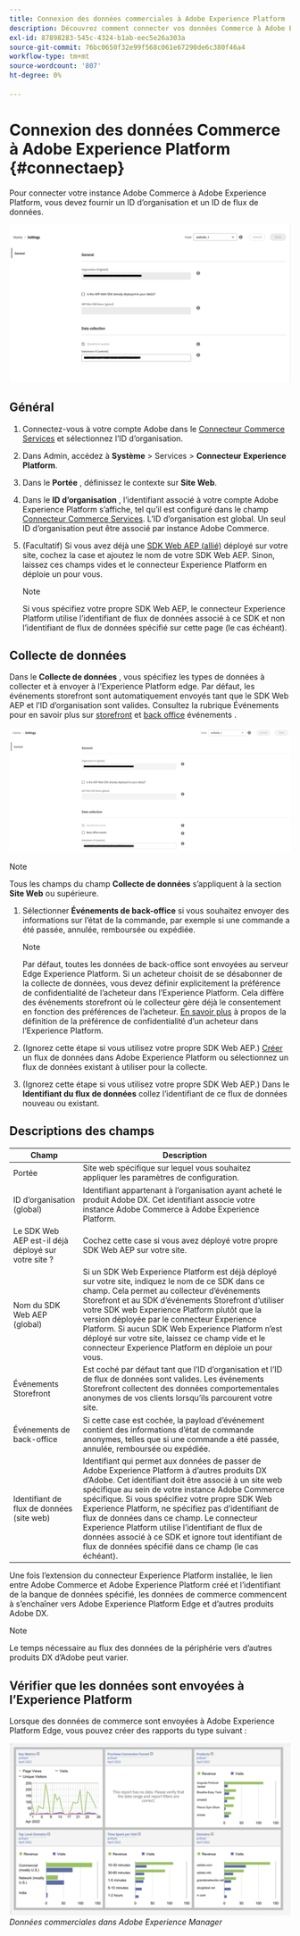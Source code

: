 ```yaml
---
title: Connexion des données commerciales à Adobe Experience Platform
description: Découvrez comment connecter vos données Commerce à Adobe Experience Platform.
exl-id: 87898283-545c-4324-b1ab-eec5e26a303a
source-git-commit: 76bc0650f32e99f568c061e67290de6c380f46a4
workflow-type: tm+mt
source-wordcount: '807'
ht-degree: 0%

---
```


# Connexion des données Commerce à Adobe Experience Platform {#connectaep}

Pour connecter votre instance Adobe Commerce à Adobe Experience Platform, vous devez fournir un ID d’organisation et un ID de flux de données.

![Configuration du connecteur Experience Platform](assets/epc-config-sf.png)

## Général

1. Connectez-vous à votre compte Adobe dans le [Connecteur Commerce Services](../landing/saas.md#organizationid) et sélectionnez l’ID d’organisation.

1. Dans Admin, accédez à **Système** > Services > **Connecteur Experience Platform**.

1. Dans le **Portée** , définissez le contexte sur **Site Web**.

1. Dans le **ID d’organisation** , l’identifiant associé à votre compte Adobe Experience Platform s’affiche, tel qu’il est configuré dans le champ [Connecteur Commerce Services](../landing/saas.md#organizationid). L’ID d’organisation est global. Un seul ID d’organisation peut être associé par instance Adobe Commerce.

1. (Facultatif) Si vous avez déjà une [SDK Web AEP (allié)](https://experienceleague.adobe.com/docs/experience-platform/edge/home.html) déployé sur votre site, cochez la case et ajoutez le nom de votre SDK Web AEP. Sinon, laissez ces champs vides et le connecteur Experience Platform en déploie un pour vous.

   >[!NOTE]
   >
   >Si vous spécifiez votre propre SDK Web AEP, le connecteur Experience Platform utilise l’identifiant de flux de données associé à ce SDK et non l’identifiant de flux de données spécifié sur cette page (le cas échéant).

## Collecte de données

Dans le **Collecte de données** , vous spécifiez les types de données à collecter et à envoyer à l’Experience Platform edge. Par défaut, les événements storefront sont automatiquement envoyés tant que le SDK Web AEP et l’ID d’organisation sont valides. Consultez la rubrique Événements pour en savoir plus sur [storefront](events.md#storefront-events) et [back office](events.md#back-office-events) événements .

![Configuration du connecteur Experience Platform](assets/epc-config-dc.png)

>[!NOTE]
>
>Tous les champs du champ **Collecte de données** s’appliquent à la section **Site Web** ou supérieure.

1. Sélectionner **Événements de back-office** si vous souhaitez envoyer des informations sur l’état de la commande, par exemple si une commande a été passée, annulée, remboursée ou expédiée.

   >[!NOTE]
   >
   >Par défaut, toutes les données de back-office sont envoyées au serveur Edge Experience Platform. Si un acheteur choisit de se désabonner de la collecte de données, vous devez définir explicitement la préférence de confidentialité de l’acheteur dans l’Experience Platform. Cela diffère des événements storefront où le collecteur gère déjà le consentement en fonction des préférences de l’acheteur. [En savoir plus](https://experienceleague.adobe.com/docs/experience-platform/landing/governance-privacy-security/consent/adobe/dataset.html) à propos de la définition de la préférence de confidentialité d’un acheteur dans l’Experience Platform.

1. (Ignorez cette étape si vous utilisez votre propre SDK Web AEP.) [Créer](https://experienceleague.adobe.com/docs/experience-platform/edge/datastreams/configure.html#create) un flux de données dans Adobe Experience Platform ou sélectionnez un flux de données existant à utiliser pour la collecte.

1. (Ignorez cette étape si vous utilisez votre propre SDK Web AEP.) Dans le **Identifiant du flux de données** collez l’identifiant de ce flux de données nouveau ou existant.

## Descriptions des champs

| Champ | Description |
|--- |--- |
| Portée | Site web spécifique sur lequel vous souhaitez appliquer les paramètres de configuration. |
| ID d’organisation (global) | Identifiant appartenant à l’organisation ayant acheté le produit Adobe DX. Cet identifiant associe votre instance Adobe Commerce à Adobe Experience Platform. |
| Le SDK Web AEP est-il déjà déployé sur votre site ? | Cochez cette case si vous avez déployé votre propre SDK Web AEP sur votre site. |
| Nom du SDK Web AEP (global) | Si un SDK Web Experience Platform est déjà déployé sur votre site, indiquez le nom de ce SDK dans ce champ. Cela permet au collecteur d’événements Storefront et au SDK d’événements Storefront d’utiliser votre SDK web Experience Platform plutôt que la version déployée par le connecteur Experience Platform. Si aucun SDK Web Experience Platform n’est déployé sur votre site, laissez ce champ vide et le connecteur Experience Platform en déploie un pour vous. |
| Événements Storefront | Est coché par défaut tant que l’ID d’organisation et l’ID de flux de données sont valides. Les événements Storefront collectent des données comportementales anonymes de vos clients lorsqu’ils parcourent votre site. |
| Événements de back-office | Si cette case est cochée, la payload d’événement contient des informations d’état de commande anonymes, telles que si une commande a été passée, annulée, remboursée ou expédiée. |
| Identifiant de flux de données (site web) | Identifiant qui permet aux données de passer de Adobe Experience Platform à d’autres produits DX d’Adobe. Cet identifiant doit être associé à un site web spécifique au sein de votre instance Adobe Commerce spécifique. Si vous spécifiez votre propre SDK Web Experience Platform, ne spécifiez pas d’identifiant de flux de données dans ce champ. Le connecteur Experience Platform utilise l’identifiant de flux de données associé à ce SDK et ignore tout identifiant de flux de données spécifié dans ce champ (le cas échéant). |

Une fois l’extension du connecteur Experience Platform installée, le lien entre Adobe Commerce et Adobe Experience Platform créé et l’identifiant de la banque de données spécifié, les données de commerce commencent à s’enchaîner vers Adobe Experience Platform Edge et d’autres produits Adobe DX.

>[!NOTE]
>
> Le temps nécessaire au flux des données de la périphérie vers d’autres produits DX d’Adobe peut varier.

## Vérifier que les données sont envoyées à l’Experience Platform

Lorsque des données de commerce sont envoyées à Adobe Experience Platform Edge, vous pouvez créer des rapports du type suivant :

![Données commerciales dans Adobe Experience Manager](assets/aem-data-1.png)
_Données commerciales dans Adobe Experience Manager_
